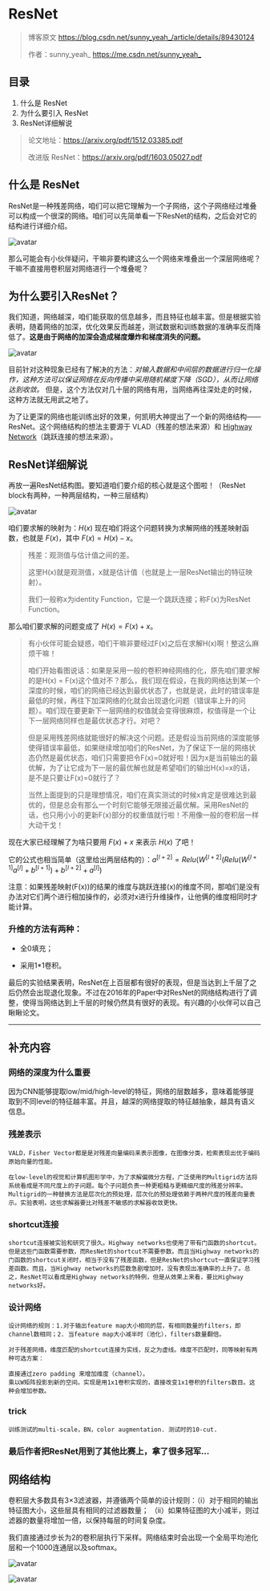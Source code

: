 # ResNet

> 博客原文 <https://blog.csdn.net/sunny_yeah_/article/details/89430124>
>
> 作者：sunny_yeah_ <https://me.csdn.net/sunny_yeah_>

## 目录

1. 什么是 ResNet
2. 为什么要引入 ResNet
3. ResNet详细解说

> 论文地址：<https://arxiv.org/pdf/1512.03385.pdf>
>
> 改进版 ResNet：<https://arxiv.org/pdf/1603.05027.pdf>

## 什么是 ResNet

ResNet是一种残差网络，咱们可以把它理解为一个子网络，这个子网络经过堆叠可以构成一个很深的网络。咱们可以先简单看一下ResNet的结构，之后会对它的结构进行详细介绍。

![avatar](../image/ResNet-1.png)

那么可能会有小伙伴疑问，干嘛非要构建这么一个网络来堆叠出一个深层网络呢？干嘛不直接用卷积层对网络进行一个堆叠呢？

## 为什么要引入ResNet？

我们知道，网络越深，咱们能获取的信息越多，而且特征也越丰富。但是根据实验表明，随着网络的加深，优化效果反而越差，测试数据和训练数据的准确率反而降低了。**这是由于网络的加深会造成梯度爆炸和梯度消失的问题。**

![avatar](../image/ResNet-2.png)

目前针对这种现象已经有了解决的方法：*对输入数据和中间层的数据进行归一化操作，这种方法可以保证网络在反向传播中采用随机梯度下降（SGD），从而让网络达到收敛。* 但是，这个方法仅对几十层的网络有用，当网络再往深处走的时候，这种方法就无用武之地了。

为了让更深的网络也能训练出好的效果，何凯明大神提出了一个新的网络结构——ResNet。这个网络结构的想法主要源于 VLAD（残差的想法来源）和 [Highway Network](https://arxiv.org/pdf/1505.00387.pdf)（跳跃连接的想法来源）。

## ResNet详细解说

再放一遍ResNet结构图。要知道咱们要介绍的核心就是这个图啦！（ResNet block有两种，一种两层结构，一种三层结构）

![avatar](../image/ResNet-3.png)

咱们要求解的映射为：$H(x)$
现在咱们将这个问题转换为求解网络的残差映射函数，也就是 $F(x)$，其中 $F(x) = H(x)-x$。

> 残差：观测值与估计值之间的差。
>
> 这里H(x)就是观测值，x就是估计值（也就是上一层ResNet输出的特征映射）。
>
> 我们一般称x为identity Function，它是一个跳跃连接；称F(x)为ResNet Function。

那么咱们要求解的问题变成了 $H(x) = F(x)+x$。

> 有小伙伴可能会疑惑，咱们干嘛非要经过F(x)之后在求解H(x)啊！整这么麻烦干嘛！
>
> 咱们开始看图说话：如果是采用一般的卷积神经网络的化，原先咱们要求解的是H(x) = F(x)这个值对不？那么，我们现在假设，在我的网络达到某一个深度的时候，咱们的网络已经达到最优状态了，也就是说，此时的错误率是最低的时候，再往下加深网络的化就会出现退化问题（错误率上升的问题）。咱们现在要更新下一层网络的权值就会变得很麻烦，权值得是一个让下一层网络同样也是最优状态才行。对吧？
>
> 但是采用残差网络就能很好的解决这个问题。还是假设当前网络的深度能够使得错误率最低，如果继续增加咱们的ResNet，为了保证下一层的网络状态仍然是最优状态，咱们只需要把令F(x)=0就好啦！因为x是当前输出的最优解，为了让它成为下一层的最优解也就是希望咱们的输出H(x)=x的话，是不是只要让F(x)=0就行了？
>
> 当然上面提到的只是理想情况，咱们在真实测试的时候x肯定是很难达到最优的，但是总会有那么一个时刻它能够无限接近最优解。采用ResNet的话，也只用小小的更新F(x)部分的权重值就行啦！不用像一般的卷积层一样大动干戈！

现在大家已经理解了为啥只要用 $F(x)+x$ 来表示 $H(x)$ 了吧！

它的公式也相当简单（这里给出两层结构的）：$a^{[l+2]}=Relu(W^{[l+2]}(Relu(W^{[l+1]}a^{[l]}+b^{[l+1]})+b^{[l+2]}+a^{[l]})$

注意：如果残差映射(F(x))的结果的维度与跳跃连接(x)的维度不同，那咱们是没有办法对它们两个进行相加操作的，必须对x进行升维操作，让他俩的维度相同时才能计算。

### 升维的方法有两种：

- 全0填充；

- 采用1*1卷积。

最后的实验结果表明，ResNet在上百层都有很好的表现，但是当达到上千层了之后仍然会出现退化现象。不过在2016年的Paper中对ResNet的网络结构进行了调整，使得当网络达到上千层的时候仍然具有很好的表现。有兴趣的小伙伴可以自己瞅瞅论文。

***

## 补充内容

### 网络的深度为什么重要

因为CNN能够提取low/mid/high-level的特征，网络的层数越多，意味着能够提取到不同level的特征越丰富。并且，越深的网络提取的特征越抽象，越具有语义信息。

### 残差表示

    VALD，Fisher Vector都是是对残差向量编码来表示图像，在图像分类，检索表现出优于编码原始向量的性能。

    在low-level的视觉和计算机图形学中，为了求解偏微分方程，广泛使用的Multigrid方法将系统看成是不同尺度上的子问题。每个子问题负责一种更粗糙与更精细尺度的残差分辨率。Multigrid的一种替换方法是层次化的预处理，层次化的预处理依赖于两种尺度的残差向量表示。实验表明，这些求解器要比对残差不敏感的求解器收敛更快。

### shortcut连接

    shortcut连接被实验和研究了很久。Highway networks也使用了带有门函数的shortcut。但是这些门函数需要参数，而ResNet的shortcut不需要参数。而且当Highway networks的门函数的shortcut关闭时，相当于没有了残差函数，但是ResNet的shortcut一直保证学习残差函数。而且，当Highway networks的层数急剧增加时，没有表现出准确率的上升了。总之，ResNet可以看成是Highway networks的特例，但是从效果上来看，要比Highway networks好。

### 设计网络

    设计网络的规则：1.对于输出feature map大小相同的层，有相同数量的filters，即channel数相同；2. 当feature map大小减半时（池化），filters数量翻倍。

    对于残差网络，维度匹配的shortcut连接为实线，反之为虚线。维度不匹配时，同等映射有两种可选方案：

    直接通过zero padding 来增加维度（channel）。
    乘以W矩阵投影到新的空间。实现是用1x1卷积实现的，直接改变1x1卷积的filters数目。这种会增加参数。

### trick

    训练测试的multi-scale，BN，color augmentation. 测试时的10-cut.

### **最后作者把ResNet用到了其他比赛上，拿了很多冠军...**

## 网络结构

卷积层大多数具有3×3滤波器，并遵循两个简单的设计规则：（i）对于相同的输出特征图大小，这些层具有相同的过滤器数量； （ii）如果特征图的大小减半，则过滤器的数量将增加一倍，以保持每层的时间复杂度。

我们直接通过步长为2的卷积层执行下采样。网络结束时会出现一个全局平均池化层和一个1000连通层以及softmax。

![avatar](../image/ResNet-4.png)

![avatar](../image/ResNet-5.png)